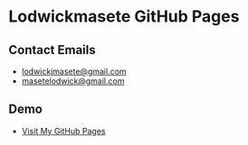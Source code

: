 # Lodwickmasete GitHub Pages

## Contact Emails
- [lodwickjmasete@gmail.com](mailto:lodwickjmasete@gmail.com)
- [masetelodwick@gmail.com](mailto:masetelodwick@gmail.com)

## Demo
- [Visit My GitHub Pages](https://lodwickmasete.github.io)

